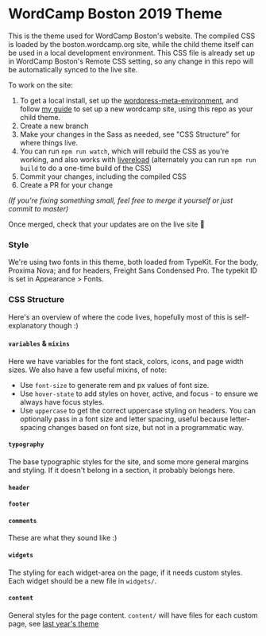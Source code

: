 WordCamp Boston 2019 Theme
==========================

This is the theme used for WordCamp Boston's website. The compiled CSS is loaded by the boston.wordcamp.org site, while the child theme itself can be used in a local development environment. This CSS file is already set up in WordCamp Boston's Remote CSS setting, so any change in this repo will be automatically synced to the live site.

To work on the site:

1. To get a local install, set up the [wordpress-meta-environment](https://github.com/WordPress/meta-environment), and follow [my guide](https://ryelle.codes/2016/07/local-development-for-wordcamp-websites/) to set up a new wordcamp site, using this repo as your child theme.
2. Create a new branch
3. Make your changes in the Sass as needed, see "CSS Structure" for where things live.
4. You can run `npm run watch`, which will rebuild the CSS as you're working, and also works with [livereload](https://chrome.google.com/webstore/detail/livereload/jnihajbhpnppcggbcgedagnkighmdlei) (alternately you can run `npm run build` to do a one-time build of the CSS)
5. Commit your changes, including the compiled CSS
6. Create a PR for your change

_(If you're fixing something small, feel free to merge it yourself or just commit to master)_

Once merged, check that your updates are on the live site 🎉

### Style

We're using two fonts in this theme, both loaded from TypeKit. For the body, Proxima Nova; and for headers, Freight Sans Condensed Pro. The typekit ID is set in Appearance > Fonts.

### CSS Structure

Here's an overview of where the code lives, hopefully most of this is self-explanatory though :)

#### `variables` & `mixins`

Here we have variables for the font stack, colors, icons, and page width sizes. We also have a few useful mixins, of note:

- Use `font-size` to generate rem and px values of font size.
- Use `hover-state` to add styles on hover, active, and focus - to ensure we always have focus styles.
- Use `uppercase` to get the correct uppercase styling on headers. You can optionally pass in a font size and letter spacing, useful because letter-spacing changes based on font size, but not in a programmatic way.

#### `typography`

The base typographic styles for the site, and some more general margins and styling. If it doesn't belong in a section, it probably belongs here.

#### `header`
#### `footer`
#### `comments`

These are what they sound like :)

#### `widgets`

The styling for each widget-area on the page, if it needs custom styles. Each widget should be a new file in `widgets/`.

#### `content`

General styles for the page content. `content/` will have files for each custom page, see [last year's theme](https://github.com/bostonwp/wordcamp-2017/tree/master/sass/content)
